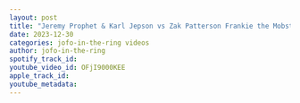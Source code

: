 ```yaml
---
layout: post
title: "Jeremy Prophet & Karl Jepson vs Zak Patterson Frankie the Mobster IWS"
date: 2023-12-30
categories: jofo-in-the-ring videos
author: jofo-in-the-ring
spotify_track_id: 
youtube_video_id: OFjI9000KEE
apple_track_id: 
youtube_metadata: 
---
```


